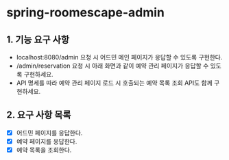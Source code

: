 # spring-roomescape-admin

## 1. 기능 요구 사항

- localhost:8080/admin 요청 시 어드민 메인 페이지가 응답할 수 있도록 구현한다.
- /admin/reservation 요청 시 아래 화면과 같이 예약 관리 페이지가 응답할 수 있도록 구현하세요.
- API 명세를 따라 예약 관리 페이지 로드 시 호출되는 예약 목록 조회 API도 함께 구현하세요.

## 2. 요구 사항 목록

- [x] 어드민 페이지를 응답한다.
- [x] 예약 페이지를 응답한다.
- [x] 예약 목록을 조회한다.
